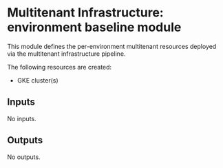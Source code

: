 # Multitenant Infrastructure: environment baseline module

This module defines the per-environment multitenant resources deployed via the multitenant infrastructure pipeline.

The following resources are created:
- GKE cluster(s)
<!-- BEGINNING OF PRE-COMMIT-TERRAFORM DOCS HOOK -->
## Inputs

No inputs.

## Outputs

No outputs.

<!-- END OF PRE-COMMIT-TERRAFORM DOCS HOOK -->

